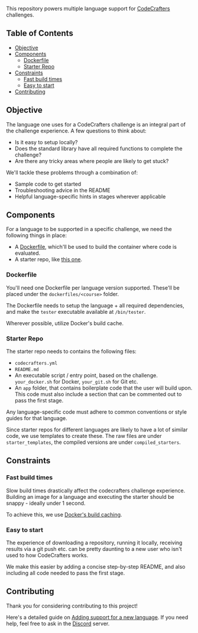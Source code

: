 This repository powers multiple language support for
[CodeCrafters](https://codecrafters.io) challenges.

## Table of Contents
<!-- toc -->

- [Objective](#objective)
- [Components](#components)
  * [Dockerfile](#dockerfile)
  * [Starter Repo](#starter-repo)
- [Constraints](#constraints)
  * [Fast build times](#fast-build-times)
  * [Easy to start](#easy-to-start)
- [Contributing](#contributing)

<!-- tocstop -->

## Objective

The language one uses for a CodeCrafters challenge is an integral part of the
challenge experience. A few questions to think about:

- Is it easy to setup locally? 
- Does the standard library have all required functions to complete the
  challenge?
- Are there any tricky areas where people are likely to get stuck? 

We'll tackle these problems through a combination of: 

- Sample code to get started
- Troubleshooting advice in the README
- Helpful language-specific hints in stages wherever applicable

## Components

For a language to be supported in a specific challenge, we need the following
things in place:

- A [Dockerfile](https://docs.docker.com/engine/reference/builder/), which'll be
  used to build the container where code is evaluated.
- A starter repo, like [this
  one](https://github.com/codecrafters-io/redis-starter-py).

### Dockerfile

You'll need one Dockerfile per language version supported. These'll be placed under the
`dockerfiles/<course>` folder. 

The Dockerfile needs to setup the language + all required dependencies, and make
the `tester` executable available at `/bin/tester`.

Wherever possible, utilize Docker's build cache.

### Starter Repo

The starter repo needs to contains the following files: 

- `codecrafters.yml`
- `README.md`
- An executable script / entry point, based on the challenge. `your_docker.sh`
  for Docker, `your_git.sh` for Git etc. 
- An `app` folder, that contains boilerplate code that the user will build upon.
  This code must also include a section that can be commented out to pass the
  first stage. 
  
Any language-specific code must adhere to common conventions or style guides for
that language.

Since starter repos for different languages are likely to have a lot of similar
code, we use templates to create these. The raw files are under
`starter_templates`, the compiled versions are under `compiled_starters`.

## Constraints

### Fast build times

Slow build times drastically affect the codecrafters challenge experience.
Building an image for a language and executing the starter should be snappy -
ideally under 1 second.

To achieve this, we use [Docker's build
caching](https://docs.docker.com/develop/develop-images/dockerfile_best-practices/#leverage-build-cache).

### Easy to start

The experience of downloading a repository, running it locally, receiving
results via a git push etc. can be pretty daunting to a new user who isn't used
to how CodeCrafters works.

We make this easier by adding a concise step-by-step README, and also including
all code needed to pass the first stage.

## Contributing

Thank you for considering contributing to this project!

Here's a detailed guide on [Adding support for a new language](docs/adding_support_for_a_new_language.md). If you need 
help, feel free to ask in the [Discord](https://discord.gg/DeqUD2P) server.
